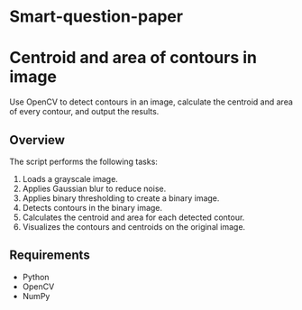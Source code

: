 # Smart-question-paper
# Centroid and area of contours in image

Use OpenCV to detect contours in an image, calculate the centroid and area of every contour, and output the results.

## Overview

The script performs the following tasks:
1. Loads a grayscale image.
2. Applies Gaussian blur to reduce noise.
3. Applies binary thresholding to create a binary image.
4. Detects contours in the binary image.
5. Calculates the centroid and area for each detected contour.
6. Visualizes the contours and centroids on the original image.

## Requirements

- Python
- OpenCV
- NumPy
